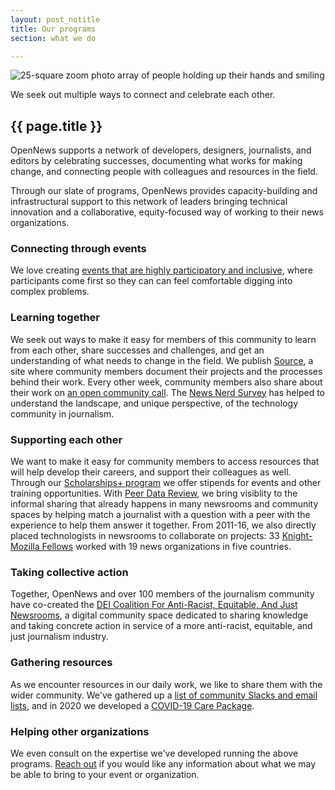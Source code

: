 ```yaml
---
layout: post_notitle
title: Our programs
section: what we do

---
```

<img src="/media/img/end-of-year-2020.png" class="topline" alt="25-square zoom photo array of people holding up their hands and smiling">
<p class="caption">We seek out multiple ways to connect and celebrate each other.</p>

<h2>{{ page.title }}</h2>
<p class="bodybig">OpenNews supports a network of developers, designers, journalists, and editors by celebrating successes, documenting what works for making change, and connecting people with colleagues and resources in the field.</p>
<p>Through our slate of programs, OpenNews provides capacity-building and infrastructural support to this network of leaders bringing technical innovation and a collaborative, equity-focused way of working to their news organizations.</p>

### Connecting through events 
We love creating [events that are highly participatory and inclusive](/what/conferences), where participants come first so they can can feel comfortable digging into complex problems.

### Learning together
We seek out ways to make it easy for members of this community to learn from each other, share successes and challenges, and get an understanding of what needs to change in the field. We publish [Source](https://source.opennews.org), a site where community members document their projects and the processes behind their work. Every other week, community members also share about their work on [an open community call](/what/community/calls/). The [News Nerd Survey](/what/community/survey/) has helped to understand the landscape, and unique perspective, of the technology community in journalism.

### Supporting each other
We want to make it easy for community members to access resources that will help develop their careers, and support their colleagues as well. Through our [Scholarships+ program](/what/community/scholarships/) we offer stipends for events and other training opportunities. With [Peer Data Review](/what/community/datareview/), we bring visiblity to the informal sharing that already happens in many newsrooms and community spaces by helping match a journalist with a question with a peer with the experience to help them answer it together. From 2011-16, we also directly placed technologists in newsrooms to collaborate on projects: 33 [Knight-Mozilla Fellows](https://opennews.org/what/fellowships) worked with 19 news organizations in five countries.

### Taking collective action
Together, OpenNews and over 100 members of the journalism community have co-created the [DEI Coalition For Anti-Racist, Equitable, And Just Newsrooms](/what/community/dei-coalition/), a digital community space dedicated to sharing knowledge and taking concrete action in service of a more anti-racist, equitable, and just journalism industry. 

### Gathering resources
As we encounter resources in our daily work, we like to share them with the wider community. We've gathered up a [list of community Slacks and email lists](https://opennews.org/what/community/hubs), and in 2020 we developed a [COVID-19 Care Package](https://opennews.org/what/community/covid19-care-package).

### Helping other organizations
We even consult on the expertise we've developed running the above programs. [Reach out](team@opennews.org) if you would like any information about what we may be able to bring to your event or organization.
